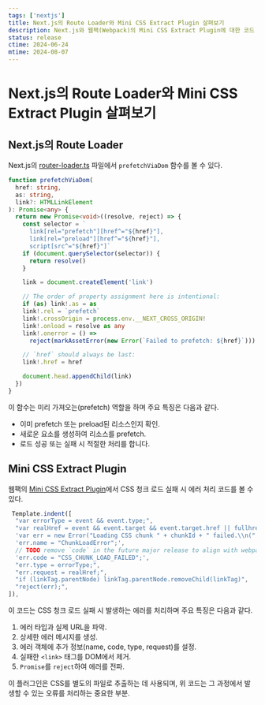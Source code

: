 ```yaml
---
tags: ['nextjs']
title: Next.js의 Route Loader와 Mini CSS Extract Plugin 살펴보기
description: Next.js와 웹팩(Webpack)의 Mini CSS Extract Plugin에 대한 코드 조각들
status: release
ctime: 2024-06-24
mtime: 2024-08-07
---
```


# Next.js의 Route Loader와 Mini CSS Extract Plugin 살펴보기

## Next.js의 Route Loader

Next.js의 [router-loader.ts](https://github.com/vercel/next.js/blob/16cf88e569552fe5060f1d28a657b749b967528d/packages/next/src/client/route-loader.ts#L121-L150) 파일에서 `prefetchViaDom` 함수를 볼 수 있다.

```typescript
function prefetchViaDom(
  href: string,
  as: string,
  link?: HTMLLinkElement
): Promise<any> {
  return new Promise<void>((resolve, reject) => {
    const selector = `
      link[rel="prefetch"][href^="${href}"],
      link[rel="preload"][href^="${href}"],
      script[src^="${href}"]`
    if (document.querySelector(selector)) {
      return resolve()
    }

    link = document.createElement('link')

    // The order of property assignment here is intentional:
    if (as) link!.as = as
    link!.rel = `prefetch`
    link!.crossOrigin = process.env.__NEXT_CROSS_ORIGIN!
    link!.onload = resolve as any
    link!.onerror = () =>
      reject(markAssetError(new Error(`Failed to prefetch: ${href}`)))

    // `href` should always be last:
    link!.href = href

    document.head.appendChild(link)
  })
}
```

이 함수는 미리 가져오는(prefetch) 역할을 하며 주요 특징은 다음과 같다.

- 이미 prefetch 또는 preload된 리소스인지 확인.
- 새로운 <link> 요소를 생성하여 리소스를 prefetch.
- 로드 성공 또는 실패 시 적절한 처리를 합니다.

## Mini CSS Extract Plugin

웹팩의 [Mini CSS Extract Plugin](https://github.com/webpack-contrib/mini-css-extract-plugin/blob/3df97b62778fc4586c5198b9f3a447dc65979529/src/index.js#L947C19-L958C22)에서 CSS 청크 로드 실패 시 에러 처리 코드를 볼 수 있다.

```javascript
 Template.indent([
  "var errorType = event && event.type;",
  "var realHref = event && event.target && event.target.href || fullhref;",
  'var err = new Error("Loading CSS chunk " + chunkId + " failed.\\n(" + errorType + ": " + realHref + ")");',
  'err.name = "ChunkLoadError";',
  // TODO remove `code` in the future major release to align with webpack
  'err.code = "CSS_CHUNK_LOAD_FAILED";',
  "err.type = errorType;",
  "err.request = realHref;",
  "if (linkTag.parentNode) linkTag.parentNode.removeChild(linkTag)",
  "reject(err);",
]),
```

이 코드는 CSS 청크 로드 실패 시 발생하는 에러를 처리하며 주요 특징은 다음과 같다.

1. 에러 타입과 실제 URL을 파악.
2. 상세한 에러 메시지를 생성.
3. 에러 객체에 추가 정보(name, code, type, request)를 설정.
4. 실패한 `<link>` 태그를 DOM에서 제거.
5. `Promise`를 `reject`하여 에러를 전파.

이 플러그인은 CSS를 별도의 파일로 추출하는 데 사용되며, 위 코드는 그 과정에서 발생할 수 있는 오류를 처리하는 중요한 부분.
